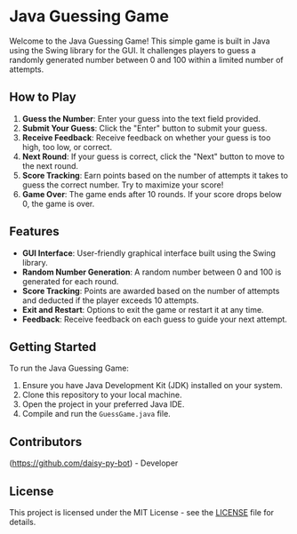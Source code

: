 
# Java Guessing Game

Welcome to the Java Guessing Game! This simple game is built in Java using the Swing library for the GUI. It challenges players to guess a randomly generated number between 0 and 100 within a limited number of attempts.

## How to Play

1. **Guess the Number**: Enter your guess into the text field provided.
2. **Submit Your Guess**: Click the "Enter" button to submit your guess.
3. **Receive Feedback**: Receive feedback on whether your guess is too high, too low, or correct.
4. **Next Round**: If your guess is correct, click the "Next" button to move to the next round.
5. **Score Tracking**: Earn points based on the number of attempts it takes to guess the correct number. Try to maximize your score!
6. **Game Over**: The game ends after 10 rounds. If your score drops below 0, the game is over.

## Features

- **GUI Interface**: User-friendly graphical interface built using the Swing library.
- **Random Number Generation**: A random number between 0 and 100 is generated for each round.
- **Score Tracking**: Points are awarded based on the number of attempts and deducted if the player exceeds 10 attempts.
- **Exit and Restart**: Options to exit the game or restart it at any time.
- **Feedback**: Receive feedback on each guess to guide your next attempt.

## Getting Started

To run the Java Guessing Game:

1. Ensure you have Java Development Kit (JDK) installed on your system.
2. Clone this repository to your local machine.
3. Open the project in your preferred Java IDE.
4. Compile and run the `GuessGame.java` file.

## Contributors

(https://github.com/daisy-py-bot) - Developer

## License

This project is licensed under the MIT License - see the [LICENSE](LICENSE) file for details.

